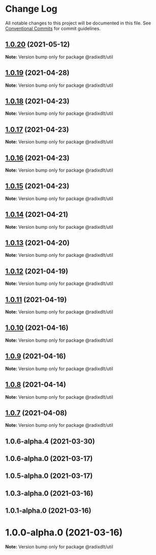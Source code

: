 # Change Log

All notable changes to this project will be documented in this file.
See [Conventional Commits](https://conventionalcommits.org) for commit guidelines.

## [1.0.20](https://github.com/radixdlt/radixdlt-javascript/compare/@radixdlt/util@1.0.19...@radixdlt/util@1.0.20) (2021-05-12)

**Note:** Version bump only for package @radixdlt/util





## [1.0.19](https://github.com/radixdlt/radixdlt-javascript/compare/@radixdlt/util@1.0.18...@radixdlt/util@1.0.19) (2021-04-28)

**Note:** Version bump only for package @radixdlt/util





## [1.0.18](https://github.com/radixdlt/radixdlt-javascript/compare/@radixdlt/util@1.0.17...@radixdlt/util@1.0.18) (2021-04-23)

**Note:** Version bump only for package @radixdlt/util





## [1.0.17](https://github.com/radixdlt/radixdlt-javascript/compare/@radixdlt/util@1.0.16...@radixdlt/util@1.0.17) (2021-04-23)

**Note:** Version bump only for package @radixdlt/util





## [1.0.16](https://github.com/radixdlt/radixdlt-javascript/compare/@radixdlt/util@1.0.15...@radixdlt/util@1.0.16) (2021-04-23)

**Note:** Version bump only for package @radixdlt/util





## [1.0.15](https://github.com/radixdlt/radixdlt-javascript/compare/@radixdlt/util@1.0.14...@radixdlt/util@1.0.15) (2021-04-23)

**Note:** Version bump only for package @radixdlt/util





## [1.0.14](https://github.com/radixdlt/radixdlt-javascript/compare/@radixdlt/util@1.0.13...@radixdlt/util@1.0.14) (2021-04-21)

**Note:** Version bump only for package @radixdlt/util





## [1.0.13](https://github.com/radixdlt/radixdlt-javascript/compare/@radixdlt/util@1.0.12...@radixdlt/util@1.0.13) (2021-04-20)

**Note:** Version bump only for package @radixdlt/util





## [1.0.12](https://github.com/radixdlt/radixdlt-javascript/compare/@radixdlt/util@1.0.11...@radixdlt/util@1.0.12) (2021-04-19)

**Note:** Version bump only for package @radixdlt/util





## [1.0.11](https://github.com/radixdlt/radixdlt-javascript/compare/@radixdlt/util@1.0.10...@radixdlt/util@1.0.11) (2021-04-19)

**Note:** Version bump only for package @radixdlt/util





## [1.0.10](https://github.com/radixdlt/radixdlt-javascript/compare/@radixdlt/util@1.0.9...@radixdlt/util@1.0.10) (2021-04-16)

**Note:** Version bump only for package @radixdlt/util





## [1.0.9](https://github.com/radixdlt/radixdlt-javascript/compare/@radixdlt/util@1.0.8...@radixdlt/util@1.0.9) (2021-04-16)

**Note:** Version bump only for package @radixdlt/util





## [1.0.8](https://github.com/radixdlt/radixdlt-javascript/compare/@radixdlt/util@1.0.7...@radixdlt/util@1.0.8) (2021-04-14)

**Note:** Version bump only for package @radixdlt/util





## [1.0.7](https://github.com/radixdlt/radixdlt-javascript/compare/@radixdlt/util@1.0.6...@radixdlt/util@1.0.7) (2021-04-08)

**Note:** Version bump only for package @radixdlt/util





## 1.0.6-alpha.4 (2021-03-30)



## 1.0.6-alpha.0 (2021-03-17)



## 1.0.5-alpha.0 (2021-03-17)



## 1.0.3-alpha.0 (2021-03-16)



## 1.0.1-alpha.0 (2021-03-16)



# 1.0.0-alpha.0 (2021-03-16)

**Note:** Version bump only for package @radixdlt/util
